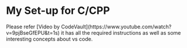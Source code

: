 <h1 align="Left">My Set-up for C/CPP</h1>
Please refer [Video by CodeVault](https://www.youtube.com/watch?v=9pjBseGfEPU&t=1s) it has all the required instructions as well as some interesting concepts about vs code.

